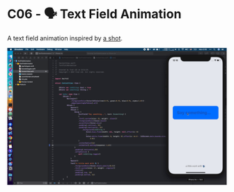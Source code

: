 # C06 - 🗣 Text Field Animation

A text field animation inspired by [a shot](https://dribbble.com/shots/4948429-TextField-Interaction-Experiment).

![](../docs/assets/images/06.gif)

